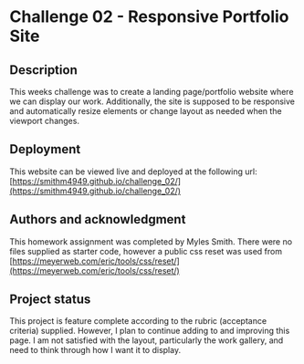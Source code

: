 # Challenge 02 - Responsive Portfolio Site

## Description

This weeks challenge was to create a landing page/portfolio website where we can display our work.
Additionally, the site is supposed to be responsive and automatically resize elements or change
layout as needed when the viewport changes.

## Deployment

This website can be viewed live and deployed at the following url:
[https://smithm4949.github.io/challenge_02/](https://smithm4949.github.io/challenge_02/)

## Authors and acknowledgment

This homework assignment was completed by Myles Smith. There were no files supplied as starter
code, however a public css reset was used from [https://meyerweb.com/eric/tools/css/reset/](https://meyerweb.com/eric/tools/css/reset/)

## Project status

This project is feature complete according to the rubric (acceptance criteria) supplied. However,
I plan to continue adding to and improving this page. I am not satisfied with the layout, particularly the work gallery, and need to think through how I want it to display.
